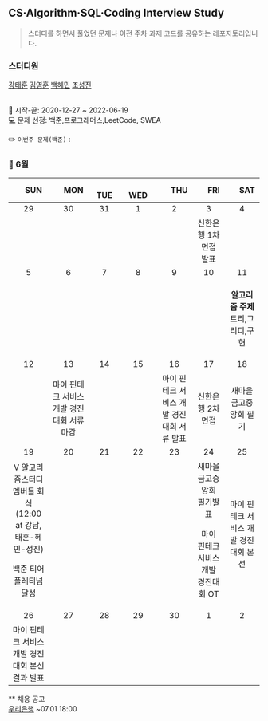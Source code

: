 ## CS·Algorithm·SQL·Coding Interview Study
<blockquote>스터디를 하면서 풀었던 문제나 이전 주차 과제 코드를 공유하는 레포지토리입니다.</blockquote>

### 스터디원

[강태훈](https://github.com/shuttlecock0) [김영훈](https://github.com/kim0hoon) [백혜민](https://github.com/HyeminBaek) [조성진](https://github.com/noel7781)

<br> 📌 시작-끝: 2020-12-27 ~ 2022-06-19
<br> 💻 문제 선정: 백준,프로그래머스,LeetCode, SWEA

✏️ `이번주 문제(백준)` : 

<h3> 📅 6월 </h3>

|　  SUN　  |　  MON　  |　  TUE　  |　  WED　  |　  THU　  |　  FRI　  |　  SAT　  |
|:---:|:---:|:---:|:---:|:---:|:---:|:---:|
|   29   |   30   |   31   |   1   |   2   |   3   |   4   |
||||||신한은행 1차 면접 발표||
|   5   |   6   |   7   |   8   |   9   |   10   |   11   |
|||||||<p><b>알고리즘 주제</b> 트리,그리디,구현</p>|
|   12   |   13   |   14   |   15   |   16   |   17   |   18   |
||마이 핀테크 서비스 개발 경진대회 서류 마감|||마이 핀테크 서비스 개발 경진대회 서류 발표|신한은행 2차 면접|새마을금고중앙회 필기|
|   19   |   20   |   21   |   22   |   23   |   24   |   25   |
|V 알고리즘스터디 멤버들 회식(12:00 at 강남, 태훈-혜민-성진)<p>백준 티어 플레티넘 달성</p>|||||새마을금고중앙회 필기발표<p>마이 핀테크 서비스 개발 경진대회 OT</p>|마이 핀테크 서비스 개발 경진대회 본선|
|   26   |   27   |   28   |   29   |   30   |   1   |   2   |
|마이 핀테크 서비스 개발 경진대회 본선 결과 발표|||||||

** 채용 공고
<br>[우리은행](https://wooribank.incruit.com/hire/viewhire.asp?projectid=110) ~07.01 18:00
